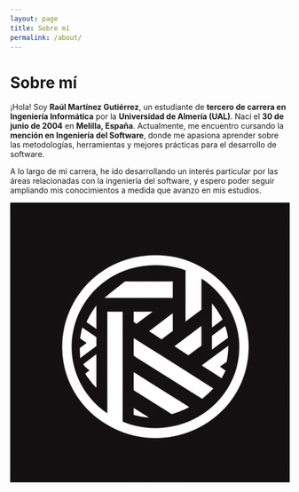 ```yaml
---
layout: page
title: Sobre mí
permalink: /about/
---
```


# Sobre mí

¡Hola! Soy **Raúl Martínez Gutiérrez**, un estudiante de **tercero de carrera en Ingeniería Informática** por la **Universidad de Almería (UAL)**. Nací el **30 de junio de 2004** en **Melilla, España**. Actualmente, me encuentro cursando la **mención en Ingeniería del Software**, donde me apasiona aprender sobre las metodologías, herramientas y mejores prácticas para el desarrollo de software.

A lo largo de mi carrera, he ido desarrollando un interés particular por las áreas relacionadas con la ingeniería del software, y espero poder seguir ampliando mis conocimientos a medida que avanzo en mis estudios.

<!-- Aquí puedes poner tu foto -->
![Foto de Raúl Martínez Gutiérrez](img/LogoPersonal.jpeg)


